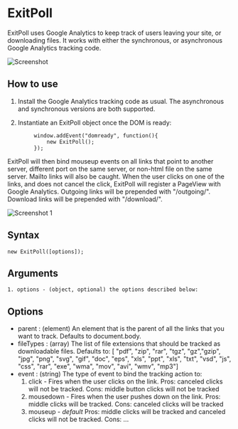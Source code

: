 ExitPoll
==================

ExitPoll uses Google Analytics to keep track of users leaving your site, or downloading files. It works with either the synchronous, or asynchronous Google Analytics tracking code.

![Screenshot](http://c5.simulacre.org/exitpoll/images/banner_200x100.png)


How to use
----------

1. Install the Google Analytics tracking code as usual. The asynchronous and synchronous versions are both supported.
2. Instantiate an ExitPoll object once the DOM is ready:
        
            window.addEvent("domready", function(){
                new ExitPoll(); 
            });


ExitPoll will then bind mouseup events on all links that point to another server, different port on the same server, or non-html file on the same server. Mailto links will also be caught. When the user clicks on one of the links, and does not cancel the click, ExitPoll will register a PageView with Google Analytics. Outgoing links will be prepended with "/outgoing/". Download links will be prepended with "/download/".

![Screenshot 1](http://c5.simulacre.org/exitpoll/images/exampleData_464x215.png)

Syntax
-----

    new ExitPoll([options]);
    
Arguments
---------

	1. options - (object, optional) the options described below:

Options
-------

* parent        : (element) An element that is the parent of all the links that you want to track. Defaults to document.body.
* fileTypes     : (array) The list of file extensions that should be tracked as downloadable files. Defaults to: [ "pdf", "zip", "rar", "tgz", "gz","gzip", "jpg", "png", "svg", "gif", "doc", "eps", "xls", "ppt", "xls", "txt", "vsd", "js", "css", "rar", "exe", "wma", "mov", "avi", "wmv", "mp3"]
* event         : (string) The type of event to bind the tracking action to:
    1. click - Fires when the user clicks on the link. Pros: canceled clicks will not be tracked. Cons: middle button clicks will not be tracked
    2. mousedown - Fires when the user pushes down on the link. Pros: middle clicks will be tracked. Cons: canceled clicks will be tracked
    3. mouseup  - *default* Pros: middle clicks will be tracked and canceled clicks will not be tracked. Cons: ...
